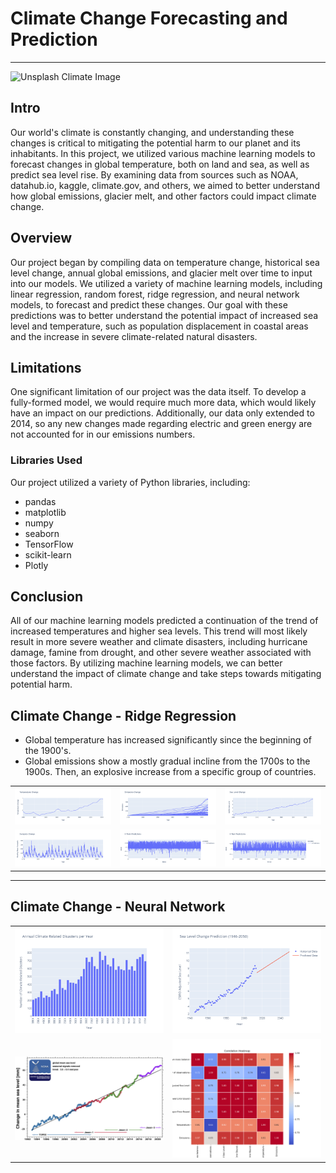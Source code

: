 # Climate Change Forecasting and Prediction
---
![Unsplash Climate Image](https://www.noaa.gov/sites/default/files/styles/landscape_width_1275/public/2022-03/PHOTO-Climate-Collage-Diagonal-Design-NOAA-Communications-NO-NOAA-Logo.jpg)

## Intro
Our world's climate is constantly changing, and understanding these changes is critical to mitigating the potential harm to our planet and its inhabitants. In this project, we utilized various machine learning models to forecast changes in global temperature, both on land and sea, as well as predict sea level rise. By examining data from sources such as NOAA, datahub.io, kaggle, climate.gov, and others, we aimed to better understand how global emissions, glacier melt, and other factors could impact climate change.

## Overview
Our project began by compiling data on temperature change, historical sea level change, annual global emissions, and glacier melt over time to input into our models. We utilized a variety of machine learning models, including linear regression, random forest, ridge regression, and neural network models, to forecast and predict these changes. Our goal with these predictions was to better understand the potential impact of increased sea level and temperature, such as population displacement in coastal areas and the increase in severe climate-related natural disasters.

## Limitations
One significant limitation of our project was the data itself. To develop a fully-formed model, we would require much more data, which would likely have an impact on our predictions. Additionally, our data only extended to 2014, so any new changes made regarding electric and green energy are not accounted for in our emissions numbers.

### Libraries Used
Our project utilized a variety of Python libraries, including:
- pandas
- matplotlib
- numpy
- seaborn
- TensorFlow
- scikit-learn
- Plotly

## Conclusion
All of our machine learning models predicted a continuation of the trend of increased temperatures and higher sea levels. This trend will most likely result in more severe weather and climate disasters, including hurricane damage, famine from drought, and other severe weather associated with those factors. By utilizing machine learning models, we can better understand the impact of climate change and take steps towards mitigating potential harm.


## Climate Change - Ridge Regression

- Global temperature has increased significantly since the beginning of the 1900's.
- Global emissions show a mostly gradual incline from the 1700s to the 1900s. Then, an explosive increase from a specific group of countries.

<table>
  <tr>
    <td><img src="https://github.com/damian-robinson/multi-model-analysis/blob/748ec2e7863684caabae8436b997bce6770f59c7/data/temperature_change.png"></td>
    <td><img src="https://raw.githubusercontent.com/damian-robinson/multi-model-analysis/main/data/emissions_change.png"></td>
    <td><img src="https://raw.githubusercontent.com/damian-robinson/multi-model-analysis/main/data/sea_level_change.png"></td>
  </tr>
  <tr>
    <td><img src="https://raw.githubusercontent.com/damian-robinson/multi-model-analysis/main/data/sunspots_change.png"></td>
    <td><img src="https://raw.githubusercontent.com/damian-robinson/multi-model-analysis/main/data/x_train_predictions.png"></td>
    <td><img src="https://raw.githubusercontent.com/damian-robinson/multi-model-analysis/main/data/x_test_predictions.png"></td>
  </tr>
</table>

---


## Climate Change - Neural Network

<table>
  <tr>
    <td><img src="https://raw.githubusercontent.com/damian-robinson/multi-model-analysis/main/data/Annual_Climate_Disasters.png"></td>
    <td><img src="https://raw.githubusercontent.com/damian-robinson/multi-model-analysis/main/data/Sea_Level_Change_Prediction.png"></td>
  </tr>
  <tr>
    <td><img src="https://raw.githubusercontent.com/damian-robinson/multi-model-analysis/main/data/Sea_Level_Comparison_Graph.jpg"></td>
    <td><img src="https://raw.githubusercontent.com/damian-robinson/multi-model-analysis/main/data/heatmap.png"></td>
  </tr>
</table>
  


  
  
  
  
  
  
  
  
  
  
  
  
  
  
  
</table>
